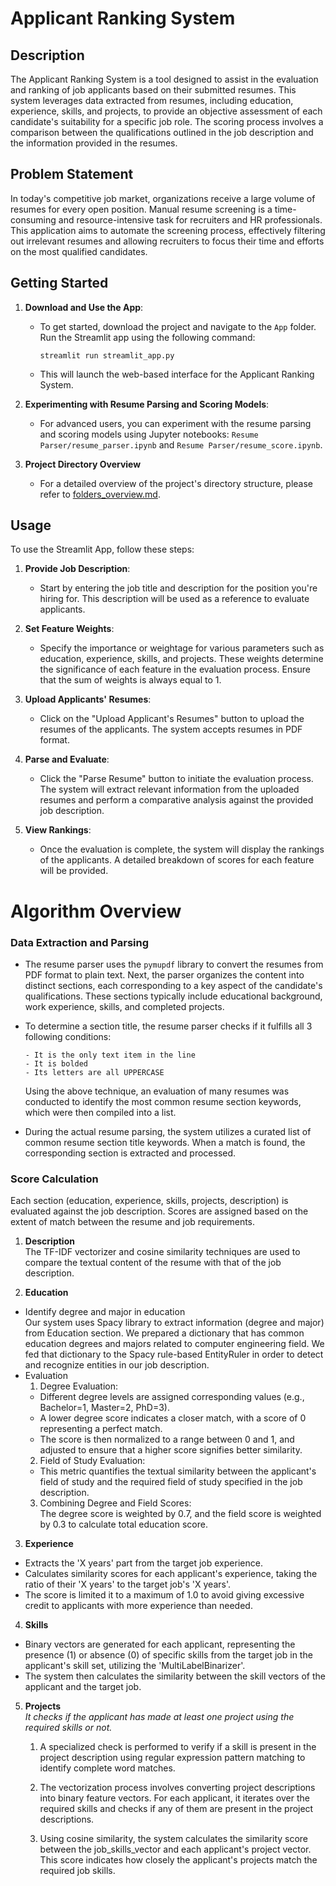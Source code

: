 # Applicant Ranking System

## Description

The Applicant Ranking System is a tool designed to assist in the evaluation and ranking of job applicants based on their submitted resumes. This system leverages data extracted from resumes, including education, experience, skills, and projects, to provide an objective assessment of each candidate's suitability for a specific job role. The scoring process involves a comparison between the qualifications outlined in the job description and the information provided in the resumes.

## Problem Statement

In today's competitive job market, organizations receive a large volume of resumes for every open position. Manual resume screening is a time-consuming and resource-intensive task for recruiters and HR professionals.
This application aims to automate the screening process, effectively filtering out irrelevant resumes and allowing recruiters to focus their time and efforts on the most qualified candidates.

## Getting Started

1. **Download and Use the App**:

   - To get started, download the project and navigate to the `App` folder. Run the Streamlit app using the following command:
     ```
     streamlit run streamlit_app.py
     ```
   - This will launch the web-based interface for the Applicant Ranking System.

2. **Experimenting with Resume Parsing and Scoring Models**:

   - For advanced users, you can experiment with the resume parsing and scoring models using Jupyter notebooks: `Resume Parser/resume_parser.ipynb` and `Resume Parser/resume_score.ipynb`.

3. **Project Directory Overview**

   - For a detailed overview of the project's directory structure, please refer to [folders_overview.md](folders_overview.md).

## Usage

To use the Streamlit App, follow these steps:

1. **Provide Job Description**:

   - Start by entering the job title and description for the position you're hiring for. This description will be used as a reference to evaluate applicants.

2. **Set Feature Weights**:

   - Specify the importance or weightage for various parameters such as education, experience, skills, and projects. These weights determine the significance of each feature in the evaluation process. Ensure that the sum of weights is always equal to 1.

3. **Upload Applicants' Resumes**:

   - Click on the "Upload Applicant's Resumes" button to upload the resumes of the applicants. The system accepts resumes in PDF format.

4. **Parse and Evaluate**:

   - Click the "Parse Resume" button to initiate the evaluation process. The system will extract relevant information from the uploaded resumes and perform a comparative analysis against the provided job description.

5. **View Rankings**:
   - Once the evaluation is complete, the system will display the rankings of the applicants. A detailed breakdown of scores for each feature will be provided.

# Algorithm Overview

### Data Extraction and Parsing

- The resume parser uses the `pymupdf` library to convert the resumes from PDF format to plain text. Next, the parser organizes the content into distinct sections, each corresponding to a key aspect of the candidate's qualifications. These sections typically include educational background, work experience, skills, and completed projects.

- To determine a section title, the resume parser checks if it fulfills all 3 following conditions:

      - It is the only text item in the line
      - It is bolded
      - Its letters are all UPPERCASE

  Using the above technique, an evaluation of many resumes was conducted to identify the most common resume section keywords, which were then compiled into a list.

- During the actual resume parsing, the system utilizes a curated list of common resume section title keywords. When a match is found, the corresponding section is extracted and processed.

### Score Calculation

Each section (education, experience, skills, projects, description) is evaluated against the job description. Scores are assigned based on the extent of match between the resume and job requirements.

1. **Description**  
   The TF-IDF vectorizer and cosine similarity techniques are used to compare the textual content of the resume with that of the job description.

2. **Education**

- Identify degree and major in education  
  Our system uses Spacy library to extract information (degree and major) from Education section. We prepared a dictionary that has common education degrees and majors related to computer engineering field. We fed that dictionary to the Spacy rule-based EntityRuler in order to detect and recognize entities in our job description.
- Evaluation
  1. Degree Evaluation:
  - Different degree levels are assigned corresponding values (e.g., Bachelor=1, Master=2, PhD=3).
  - A lower degree score indicates a closer match, with a score of 0 representing a perfect match.
  - The score is then normalized to a range between 0 and 1, and adjusted to ensure that a higher score signifies better similarity.
  2. Field of Study Evaluation:
  - This metric quantifies the textual similarity between the applicant's field of study and the required field of study specified in the job description.
  3. Combining Degree and Field Scores:  
     The degree score is weighted by 0.7, and the field score is weighted by 0.3 to calculate total education score.

3. **Experience**

- Extracts the 'X years' part from the target job experience.
- Calculates similarity scores for each applicant's experience, taking the ratio of their 'X years' to the target job's 'X years'.
- The score is limited it to a maximum of 1.0 to avoid giving excessive credit to applicants with more experience than needed.

4. **Skills**

- Binary vectors are generated for each applicant, representing the presence (1) or absence (0) of specific skills from the target job in the applicant's skill set, utilizing the 'MultiLabelBinarizer'.
- The system then calculates the similarity between the skill vectors of the applicant and the target job.

5.  **Projects**  
    _It checks if the applicant has made at least one project using the required skills or not._

    1. A specialized check is performed to verify if a skill is present in the project description using regular expression pattern matching to identify complete word matches.

    2. The vectorization process involves converting project descriptions into binary feature vectors. For each applicant, it iterates over the required skills and checks if any of them are present in the project descriptions.

    3. Using cosine similarity, the system calculates the similarity score between the job_skills_vector and each applicant's project vector. This score indicates how closely the applicant's projects match the required job skills.
